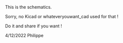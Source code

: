 
This is the schematics.

Sorry, no Kicad or whateveryouwant_cad used for that !

Do it and share if you want !

4/12/2022
Philippe
